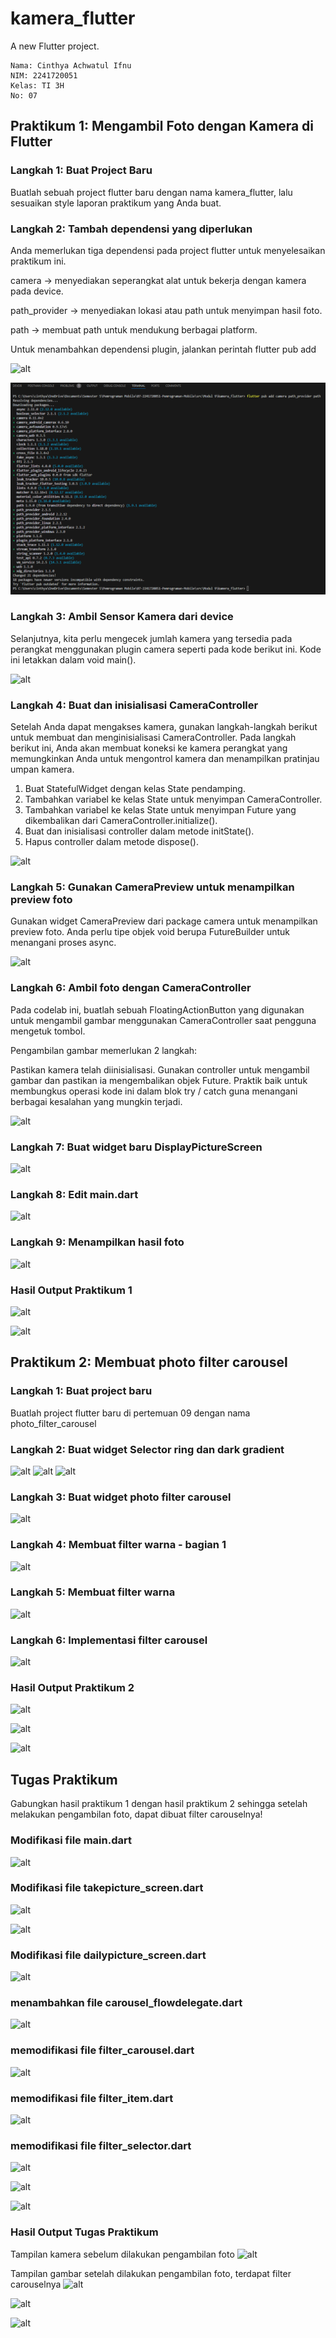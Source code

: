 # kamera_flutter

A new Flutter project.

    Nama: Cinthya Achwatul Ifnu
    NIM: 2241720051
    Kelas: TI 3H
    No: 07

## Praktikum 1: Mengambil Foto dengan Kamera di Flutter
### Langkah 1: Buat Project Baru
Buatlah sebuah project flutter baru dengan nama kamera_flutter, lalu sesuaikan style laporan praktikum yang Anda buat.

### Langkah 2: Tambah dependensi yang diperlukan
Anda memerlukan tiga dependensi pada project flutter untuk menyelesaikan praktikum ini.

camera → menyediakan seperangkat alat untuk bekerja dengan kamera pada device.

path_provider → menyediakan lokasi atau path untuk menyimpan hasil foto.

path → membuat path untuk mendukung berbagai platform.

Untuk menambahkan dependensi plugin, jalankan perintah flutter pub add

![alt](/images/P9.1.png)

![Gambar P9.5](./images/P9.1.png)


### Langkah 3: Ambil Sensor Kamera dari device
Selanjutnya, kita perlu mengecek jumlah kamera yang tersedia pada perangkat menggunakan plugin camera seperti pada kode berikut ini. Kode ini letakkan dalam void main().

![alt](/images/P9.2.png)

### Langkah 4: Buat dan inisialisasi CameraController
Setelah Anda dapat mengakses kamera, gunakan langkah-langkah berikut untuk membuat dan menginisialisasi CameraController. Pada langkah berikut ini, Anda akan membuat koneksi ke kamera perangkat yang memungkinkan Anda untuk mengontrol kamera dan menampilkan pratinjau umpan kamera.

1. Buat StatefulWidget dengan kelas State pendamping.
2. Tambahkan variabel ke kelas State untuk menyimpan CameraController.
3. Tambahkan variabel ke kelas State untuk menyimpan Future yang dikembalikan dari CameraController.initialize().
4. Buat dan inisialisasi controller dalam metode initState().
5. Hapus controller dalam metode dispose().

![alt](/images/P9.3.png)

### Langkah 5: Gunakan CameraPreview untuk menampilkan preview foto
Gunakan widget CameraPreview dari package camera untuk menampilkan preview foto. Anda perlu tipe objek void berupa FutureBuilder untuk menangani proses async.

![alt](/images/P9.4.png)

### Langkah 6: Ambil foto dengan CameraController
Pada codelab ini, buatlah sebuah FloatingActionButton yang digunakan untuk mengambil gambar menggunakan CameraController saat pengguna mengetuk tombol.

Pengambilan gambar memerlukan 2 langkah:

Pastikan kamera telah diinisialisasi.
Gunakan controller untuk mengambil gambar dan pastikan ia mengembalikan objek Future.
Praktik baik untuk membungkus operasi kode ini dalam blok try / catch guna menangani berbagai kesalahan yang mungkin terjadi.

![alt](/images/P9.5.png)

### Langkah 7: Buat widget baru DisplayPictureScreen

![alt](/images/P9.6.png)

### Langkah 8: Edit main.dart

![alt](/images/P9.7.png)

### Langkah 9: Menampilkan hasil foto

![alt](/images/P9.8.png)

### Hasil Output Praktikum 1

![alt](/images/P9.14.jpg)

![alt](/images/P9.15.jpg)

## Praktikum 2: Membuat photo filter carousel

### Langkah 1: Buat project baru
Buatlah project flutter baru di pertemuan 09 dengan nama photo_filter_carousel

### Langkah 2: Buat widget Selector ring dan dark gradient

![alt](/images/P9.9.1.png)
![alt](/images/P9.9.2.png)
![alt](/images/P9.9.3.png)

### Langkah 3: Buat widget photo filter carousel

![alt](/images/P9.10.png)

### Langkah 4: Membuat filter warna - bagian 1

![alt](/images/P9.11.png)

### Langkah 5: Membuat filter warna

![alt](/images/P9.12.png)

### Langkah 6: Implementasi filter carousel

![alt](/images/P9.13.png)

### Hasil Output Praktikum 2

![alt](/images/P9.16.png)

![alt](/images/P9.17.png)

![alt](/images/P9.18.png)

## Tugas Praktikum
Gabungkan hasil praktikum 1 dengan hasil praktikum 2 sehingga setelah melakukan pengambilan foto, dapat dibuat filter carouselnya!

### Modifikasi file main.dart
![alt](/images/P9.19.png)

### Modifikasi file takepicture_screen.dart
![alt](/images/P9.20.png)

![alt](/images/P9.21.png)

### Modifikasi file dailypicture_screen.dart
![alt](/images/P9.22.png)

### menambahkan file carousel_flowdelegate.dart

![alt](/images/P9.23.png)

### memodifikasi file filter_carousel.dart

![alt](/images/P9.24.png)

### memodifikasi file filter_item.dart

![alt](/images/P9.25.png)

### memodifikasi file filter_selector.dart

![alt](/images/P9.26.png)

![alt](/images/P9.27.png)

![alt](/images/P9.28.png)

### Hasil Output Tugas Praktikum

Tampilan kamera sebelum dilakukan pengambilan foto
![alt](/images/P9.29.png)

Tampilan gambar setelah dilakukan pengambilan foto, terdapat filter carouselnya
![alt](/images/P9.30.png)

![alt](/images/P9.31.png)

![alt](/images/P9.32.png)
